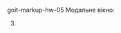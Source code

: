 goit-markup-hw-05 Модальне вікно:

<!-- 1. <div class="backdrop"></div> Сірий фон -->

<!-- 2. Всередину вкладаємо "Модальне вікно" <div class="modal-wrapper"></div> -->

3.
